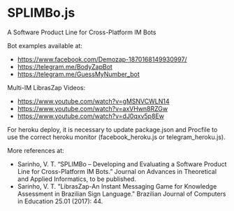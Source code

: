 # SPLIMBo.js

A Software Product Line for Cross-Platform IM Bots


Bot examples available at:

* https://www.facebook.com/Demozap-1870168149930997/
* https://telegram.me/BodyZapBot
* https://telegram.me/GuessMyNumber_bot


Multi-IM LibrasZap Videos:

* https://www.youtube.com/watch?v=gMSNVCWLN14
* https://www.youtube.com/watch?v=axVHwn8RZGw
* https://www.youtube.com/watch?v=dJ0qxv5p8Ew


For heroku deploy, it is necessary to update package.json and Procfile to use the correct heroku monitor (facebook_heroku.js or telegram_heroku.js).


More references at:

* Sarinho, V. T. “SPLIMBo – Developing and Evaluating a Software Product Line for Cross-Platform IM Bots.” Journal on Advances in Theoretical and Applied Informatics, to be published. 
* Sarinho, V. T. "LibrasZap-An Instant Messaging Game for Knowledge Assessment in Brazilian Sign Language." Brazilian Journal of Computers in Education 25.01 (2017): 44.
